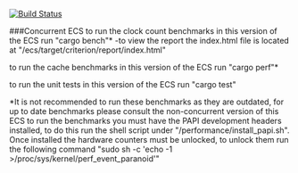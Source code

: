 [![Build Status](https://travis-ci.com/bonorumetmalorum/game_engine.svg?token=L25q4BBpBAoZ4k9LTWsW&branch=master)](https://travis-ci.com/bonorumetmalorum/game_engine)

###Concurrent ECS
to run the clock count benchmarks in this version of the ECS run "cargo bench"*
-to view the report the index.html file is located at "/ecs/target/criterion/report/index.html"

to run the cache benchmarks in this version of the ECS run "cargo perf"*

to run the unit tests in this version of the ECS run "cargo test"



*It is not recommended to run these benchmarks as they are outdated, for up to date benchmarks please consult the non-concurrent version of this ECS
to run the benchmarks you must	have the PAPI development headers installed, to do this run the shell script under "/performance/install_papi.sh".
Once installed the hardware counters must be unlocked, to unlock them run the following command "sudo sh -c 'echo -1 >/proc/sys/kernel/perf_event_paranoid'"

